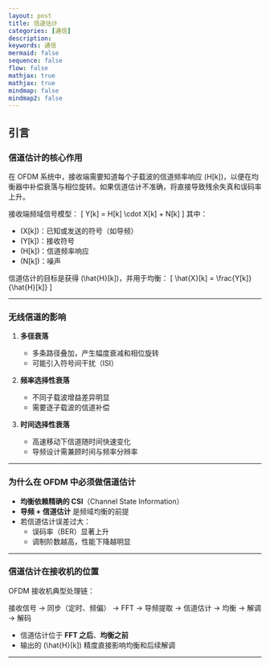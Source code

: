 ```yaml
---
layout: post
title: 信道估计
categories: [通信]
description: 
keywords: 通信
mermaid: false
sequence: false
flow: false
mathjax: true
mathjax: true
mindmap: false
mindmap2: false
---
```


## 引言

### 信道估计的核心作用

在 OFDM 系统中，接收端需要知道每个子载波的信道频率响应 \(H[k]\)，以便在均衡器中补偿衰落与相位旋转。如果信道估计不准确，将直接导致残余失真和误码率上升。

接收端频域信号模型：
\[
Y[k] = H[k] \cdot X[k] + N[k]
\]
其中：
- \(X[k]\)：已知或发送的符号（如导频）
- \(Y[k]\)：接收符号
- \(H[k]\)：信道频率响应
- \(N[k]\)：噪声

信道估计的目标是获得 \(\hat{H}[k]\)，并用于均衡：
\[
\hat{X}[k] = \frac{Y[k]}{\hat{H}[k]}
\]

---

### 无线信道的影响

1. **多径衰落**  
   - 多条路径叠加，产生幅度衰减和相位旋转
   - 可能引入符号间干扰（ISI）

2. **频率选择性衰落**  
   - 不同子载波增益差异明显
   - 需要逐子载波的信道补偿

3. **时间选择性衰落**  
   - 高速移动下信道随时间快速变化
   - 导频设计需兼顾时间与频率分辨率

---

### 为什么在 OFDM 中必须做信道估计

- **均衡依赖精确的 CSI**（Channel State Information）
- **导频 + 信道估计** 是频域均衡的前提
- 若信道估计误差过大：
  - 误码率（BER）显著上升
  - 调制阶数越高，性能下降越明显

---

### 信道估计在接收机的位置

OFDM 接收机典型处理链：

接收信号
→ 同步（定时、频偏）
→ FFT
→ 导频提取
→ 信道估计
→ 均衡
→ 解调
→ 解码

- 信道估计位于 **FFT 之后**、**均衡之前**
- 输出的 \(\hat{H}[k]\) 精度直接影响均衡和后续解调

---